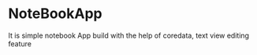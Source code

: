 # NoteBookApp
It is simple notebook App build with the help of coredata, text view editing feature 
